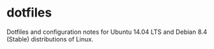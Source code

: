 # dotfiles
Dotfiles and configuration notes for Ubuntu 14.04 LTS and Debian 8.4 (Stable) distributions of Linux.
